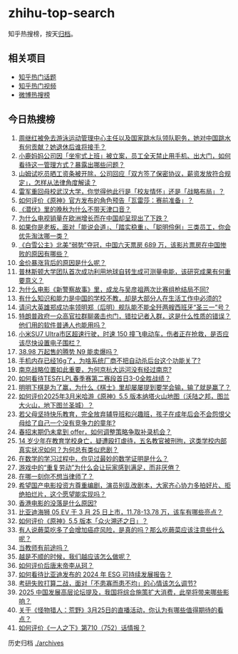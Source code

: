 # zhihu-top-search

知乎热搜榜，按天[归档](./archives)。

## 相关项目

- [知乎热门话题](https://github.com/justjavac/zhihu-trending-hot-questions)
- [知乎热门视频](https://github.com/justjavac/zhihu-trending-hot-video)
- [微博热搜榜](https://github.com/justjavac/weibo-trending-hot-search)

## 今日热搜榜

<!-- BEGIN -->
<!-- 最后更新时间 Thu Mar 27 2025 04:34:04 GMT+0800 (China Standard Time) -->

1. [周继红被免去游泳运动管理中心主任以及国家跳水队领队职务，她对中国跳水有何贡献？她退休后谁将接手？](https://www.zhihu.com/search?q=https%3A%2F%2Fapi.zhihu.com%2Fquestions%2F1888272227746707403)
1. [小鹿妈妈公司因「坐牢式上班」被立案，员工全天禁止用手机、出大门，如何看待这一管理方式？暴露出哪些问题？](https://www.zhihu.com/search?q=https%3A%2F%2Fapi.zhihu.com%2Fquestions%2F15750245866)
1. [山姆试吃员晒工资条被开除，公司回应「双方签了保密协议，薪资发放符合规定」，怎样从法律角度解读？](https://www.zhihu.com/search?q=https%3A%2F%2Fapi.zhihu.com%2Fquestions%2F15750330696)
1. [雷军重回母校武汉大学，你觉得他此行是「校友情怀」还是「战略布局」？](https://www.zhihu.com/search?q=https%3A%2F%2Fapi.zhihu.com%2Fquestions%2F15676470786)
1. [如何评价《原神》官方发布的角色预告「瓦雷莎：赛前准备」？](https://www.zhihu.com/search?q=https%3A%2F%2Fapi.zhihu.com%2Fquestions%2F15702292130)
1. [《潜伏》里的晚秋为什么不带天津口音？](https://www.zhihu.com/search?q=https%3A%2F%2Fapi.zhihu.com%2Fquestions%2F8972547183)
1. [为什么电视销量在欧洲增长而在中国却呈现出了下跌？](https://www.zhihu.com/search?q=https%3A%2F%2Fapi.zhihu.com%2Fquestions%2F14534425208)
1. [如果你是老板，面对「能说会道」、「踏实稳重」、「聪明伶俐」三类员工，你会优先淘汰哪一类？](https://www.zhihu.com/search?q=https%3A%2F%2Fapi.zhihu.com%2Fquestions%2F10242455751)
1. [《白雪公主》北美“弱势”夺冠，中国六天票房 689 万，该影片票房在中国惨败的原因有哪些？](https://www.zhihu.com/search?q=https%3A%2F%2Fapi.zhihu.com%2Fquestions%2F15648454792)
1. [金价暴涨背后的原因是什么呢？](https://www.zhihu.com/search?q=https%3A%2F%2Fapi.zhihu.com%2Fquestions%2F662232778)
1. [普林斯顿大学团队首次成功利用地球自转生成可测量电能，该研究成果有何重要意义？](https://www.zhihu.com/search?q=https%3A%2F%2Fapi.zhihu.com%2Fquestions%2F15694922170)
1. [为什么电影《新警察故事》里，成龙与吴彦祖两次比赛组枪结局不同?](https://www.zhihu.com/search?q=https%3A%2F%2Fapi.zhihu.com%2Fquestions%2F404292608)
1. [有什么知识和能力是中国的学校不教，却是大部分人在生活工作中必须的?](https://www.zhihu.com/search?q=https%3A%2F%2Fapi.zhihu.com%2Fquestions%2F21402621)
1. [请问大英雄郑成功率领明郑（后明）舰队能不能全歼两艘西班牙“圣三一”号？](https://www.zhihu.com/search?q=https%3A%2F%2Fapi.zhihu.com%2Fquestions%2F13952037530)
1. [特朗普政府一众高官拉群聊袭击也门，错拉记者入群，这是什么性质的错误？他们用的软件普通人也能用吗？](https://www.zhihu.com/search?q=https%3A%2F%2Fapi.zhihu.com%2Fquestions%2F15694269994)
1. [小米SU7 Ultra市区超速行驶，时速 150 撞飞电动车，伤者正在抢救，是否应该尽快设置电子围栏？](https://www.zhihu.com/search?q=https%3A%2F%2Fapi.zhihu.com%2Fquestions%2F1887562543553290898)
1. [38.98 万起售的腾势 N9 能卖爆吗？](https://www.zhihu.com/search?q=https%3A%2F%2Fapi.zhihu.com%2Fquestions%2F15512527961)
1. [手机内存已经16g了，为啥系统厂商不把自动杀后台这个功能关了?](https://www.zhihu.com/search?q=https%3A%2F%2Fapi.zhihu.com%2Fquestions%2F655332513)
1. [南京战略位置如此重要，为何京杭大运河没有经过南京?](https://www.zhihu.com/search?q=https%3A%2F%2Fapi.zhihu.com%2Fquestions%2F10712675229)
1. [如何看待TES在LPL春季赛第二赛段首日3-0全胜战绩？](https://www.zhihu.com/search?q=https%3A%2F%2Fapi.zhihu.com%2Fquestions%2F15734582275)
1. [明明下棋是为了赢，为什么《棋士》里却屡屡提到要学会输，输了就是赢了？](https://www.zhihu.com/search?q=https%3A%2F%2Fapi.zhihu.com%2Fquestions%2F15748517084)
1. [如何评价2025年3月米哈游《原神》5.5 版本纳塔火山地图（沃陆之邦，图兰大火山，地下图兰圣城）？](https://www.zhihu.com/search?q=https%3A%2F%2Fapi.zhihu.com%2Fquestions%2F15380617815)
1. [若父母坚持快乐教育，完全放弃辅导班和兴趣班，孩子在成年后会不会怨恨父母给了自己一个没有竞争力的童年?](https://www.zhihu.com/search?q=https%3A%2F%2Fapi.zhihu.com%2Fquestions%2F15300447107)
1. [春招末期仍未拿到 offer，如何调整策略争取补录机会？](https://www.zhihu.com/search?q=https%3A%2F%2Fapi.zhihu.com%2Fquestions%2F13658223162)
1. [14 岁少年在教育学校身亡，疑遭殴打虐待，五名教官被刑拘，这类学校内部真实状况如何？为何总有类似悲剧？](https://www.zhihu.com/search?q=https%3A%2F%2Fapi.zhihu.com%2Fquestions%2F1887904875423168303)
1. [在数学的学习过程中，你见过最妙的数学证明是什么？](https://www.zhihu.com/search?q=https%3A%2F%2Fapi.zhihu.com%2Fquestions%2F14821939435)
1. [游戏中的“重复劳动”为什么会让玩家感到满足，而非厌倦？](https://www.zhihu.com/search?q=https%3A%2F%2Fapi.zhihu.com%2Fquestions%2F15366717887)
1. [在哪一刻你不想当律师了？](https://www.zhihu.com/search?q=https%3A%2F%2Fapi.zhihu.com%2Fquestions%2F662341652)
1. [希望国产电影投资方尊重编剧，演员别乱改剧本，大家齐心协力多拍好片、拒绝拍烂片，这个愿望能实现吗？](https://www.zhihu.com/search?q=https%3A%2F%2Fapi.zhihu.com%2Fquestions%2F10870293214)
1. [香港电影的没落是什么原因?](https://www.zhihu.com/search?q=https%3A%2F%2Fapi.zhihu.com%2Fquestions%2F15520051505)
1. [比亚迪海狮 05 EV 于 3 月 25 日上市，11.78-13.78 万，该车有哪些亮点？](https://www.zhihu.com/search?q=https%3A%2F%2Fapi.zhihu.com%2Fquestions%2F15328206087)
1. [如何评价《原神》5.5 版本「众火溯还之日」？](https://www.zhihu.com/search?q=https%3A%2F%2Fapi.zhihu.com%2Fquestions%2F1888197438436791655)
1. [有人说蕨菜吃多了会增加癌症风险，是真的吗？那么吃蕨菜应该注意些什么呢？](https://www.zhihu.com/search?q=https%3A%2F%2Fapi.zhihu.com%2Fquestions%2F14996308599)
1. [当教师有前途吗？](https://www.zhihu.com/search?q=https%3A%2F%2Fapi.zhihu.com%2Fquestions%2F31995497)
1. [越是不顺的时候，我们越应该怎么做呢？](https://www.zhihu.com/search?q=https%3A%2F%2Fapi.zhihu.com%2Fquestions%2F714699762)
1. [如何评价后唐末帝李从珂？](https://www.zhihu.com/search?q=https%3A%2F%2Fapi.zhihu.com%2Fquestions%2F342459706)
1. [如何看待比亚迪发布的 2024 年 ESG 可持续发展报告？](https://www.zhihu.com/search?q=https%3A%2F%2Fapi.zhihu.com%2Fquestions%2F1888185178603622797)
1. [考研失败打算二战，面对「不患寡而患不均」的心情该怎么调节?](https://www.zhihu.com/search?q=https%3A%2F%2Fapi.zhihu.com%2Fquestions%2F15250714637)
1. [2025 中国发展高层论坛提及，我国将综合施策扩大消费，此举将带来哪些影响？](https://www.zhihu.com/search?q=https%3A%2F%2Fapi.zhihu.com%2Fquestions%2F15601692283)
1. [关于《怪物猎人：荒野》3月25日的直播活动，你认为有哪些值得期待的看点？](https://www.zhihu.com/search?q=https%3A%2F%2Fapi.zhihu.com%2Fquestions%2F15601359512)
1. [如何评价《一人之下》第710（752）话情报？](https://www.zhihu.com/search?q=https%3A%2F%2Fapi.zhihu.com%2Fquestions%2F1888243815720133870)

<!-- END -->

历史归档 [./archives](./archives)

